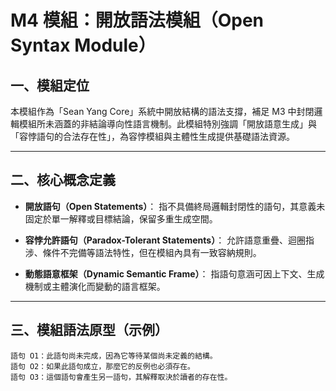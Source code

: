 # M4 模組：開放語法模組（Open Syntax Module）

## 一、模組定位
本模組作為「Sean Yang Core」系統中開放結構的語法支撐，補足 M3 中封閉邏輯模組所未涵蓋的非結論導向性語言機制。此模組特別強調「開放語意生成」與「容悖語句的合法存在性」，為容悖模組與主體性生成提供基礎語法資源。

---

## 二、核心概念定義

- **開放語句（Open Statements）**：
  指不具備終局邏輯封閉性的語句，其意義未固定於單一解釋或目標結論，保留多重生成空間。

- **容悖允許語句（Paradox-Tolerant Statements）**：
  允許語意重疊、迴圈指涉、條件不完備等語法特性，但在模組內具有一致容納規則。

- **動態語意框架（Dynamic Semantic Frame）**：
  指語句意涵可因上下文、生成機制或主體演化而變動的語言框架。

---

## 三、模組語法原型（示例）

```text
語句 O1：此語句尚未完成，因為它等待某個尚未定義的結構。
語句 O2：如果此語句成立，那麼它的反例也必須存在。
語句 O3：這個語句會產生另一語句，其解釋取決於讀者的存在性。
